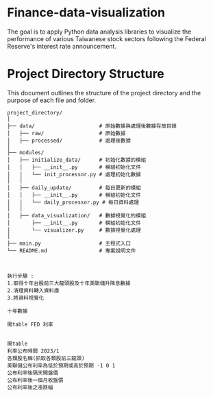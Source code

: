 # Finance-data-visualization
 The goal is to apply Python data analysis libraries to visualize the performance of various Taiwanese stock sectors following the Federal Reserve's interest rate announcement.

# Project Directory Structure

This document outlines the structure of the project directory and the purpose of each file and folder.

```plaintext
project_directory/
│
├── data/                     # 原始數據與處理後數據存放目錄
│   ├── raw/                  # 原始數據
│   ├── processed/            # 處理後數據
│
├── modules/
│   ├── initialize_data/      # 初始化數據的模組
│   │   ├── __init__.py       # 模組初始化文件
│   │   └── init_processor.py # 處理初始化數據
│   │
│   ├── daily_update/         # 每日更新的模組
│   │   ├── __init__.py       # 模組初始化文件
│   │   └── daily_processor.py # 每日資料處理
│   │
│   ├── data_visualization/   # 數據視覺化的模組
│       ├── __init__.py       # 模組初始化文件
│       └── visualizer.py     # 數據視覺化處理
│
├── main.py                   # 主程式入口
└── README.md                 # 專案說明文件



執行步驟 :
1.取得十年台股前三大龍頭股及十年美聯儲升降息數據
2.清理資料轉入資料庫
3.將資料視覺化

十年數據 

開table FED 利率


開table
利率公布時間 2023/1
各類股名稱(抓取各類股前三龍頭)
美聯儲公布利率為低於預期或高於預期 -1 0 1
公布利率後隔天開盤價
公布利率後一個月收盤價
公布利率後之漲跌幅